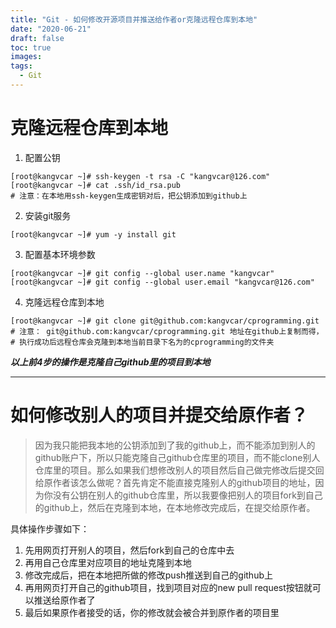 ```yaml
---
title: "Git - 如何修改开源项目并推送给作者or克隆远程仓库到本地"
date: "2020-06-21"
draft: false
toc: true
images:
tags: 
  - Git
---
```


# 克隆远程仓库到本地

1. 配置公钥

```shell
[root@kangvcar ~]# ssh-keygen -t rsa -C "kangvcar@126.com"
[root@kangvcar ~]# cat .ssh/id_rsa.pub
# 注意：在本地用ssh-keygen生成密钥对后，把公钥添加到github上
```

2. 安装git服务

```shell
[root@kangvcar ~]# yum -y install git
```

3. 配置基本环境参数

```shell
[root@kangvcar ~]# git config --global user.name "kangvcar"
[root@kangvcar ~]# git config --global user.email "kangvcar@126.com"
```

4. 克隆远程仓库到本地

```
[root@kangvcar ~]# git clone git@github.com:kangvcar/cprogramming.git
# 注意： git@github.com:kangvcar/cprogramming.git 地址在github上复制而得，
# 执行成功后远程仓库会克隆到本地当前目录下名为的cprogramming的文件夹
```

***以上前4步的操作是克隆自己github里的项目到本地***

---

# 如何修改别人的项目并提交给原作者？

> 因为我只能把我本地的公钥添加到了我的github上，而不能添加到别人的github账户下，所以只能克隆自己github仓库里的项目，而不能clone别人仓库里的项目。那么如果我们想修改别人的项目然后自己做完修改后提交回给原作者该怎么做呢？首先肯定不能直接克隆别人的github项目的地址，因为你没有公钥在别人的github仓库里，所以我要像把别人的项目fork到自己的github上，然后在克隆到本地，在本地修改完成后，在提交给原作者。

具体操作步骤如下：
1. 先用网页打开别人的项目，然后fork到自己的仓库中去
2. 再用自己仓库里对应项目的地址克隆到本地
3. 修改完成后，把在本地把所做的修改push推送到自己的github上
4. 再用网页打开自己的github项目，找到项目对应的new pull request按钮就可以推送给原作者了
5. 最后如果原作者接受的话，你的修改就会被合并到原作者的项目里
